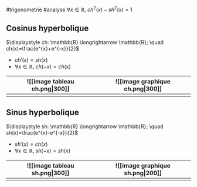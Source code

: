 #trigonometrie #analyse 
$\forall x \in \mathbb{R}, \; ch^{2}(x)-sh^{2}(x)=1$ 
## Cosinus hyperbolique
$\displaystyle  ch: \mathbb{R} \longrightarrow \mathbb{R}; \quad  ch(x)=\frac{e^{x}+e^{-x}}{2}$ 
- $ch'(x)=sh(x)$ 
- $\forall x \in \mathbb{R}, \; ch(-x)=ch(x)$ 

| ![[image tableau ch.png\|300]] | ![[image graphique ch.png\|300]] |
| ------------------------------ | -------------------------------- |
|                                |                                  |

## Sinus hyperbolique 
$\displaystyle sh: \mathbb{R} \longrightarrow \mathbb{R}; \quad  sh(x)=\frac{e^{x}-e^{-x}}{2}$ 
- $sh'(x)=ch(x)$ 
- $\forall x \in \mathbb{R}, \; sh(-x)=sh(x)$ 

| ![[image tableau sh.png\|300]] | ![[image graphique sh.png\|200]] |
| ------------------------------ | -------------------------------- |
|                                |                                  |







 
